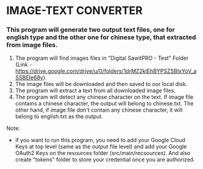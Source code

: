 # IMAGE-TEXT CONVERTER


### This program will generate two output text files, one for english type and the other one for chinese type, that extracted from image files.
1. The program will find images files in "Digital SawitPRO - Test" Folder (Link - https://drive.google.com/drive/u/0/folders/1drMZ2klEhBYPSZSBIxYoV_aSSBEIe68y).
2. The image files will be downloaded and then saved to our local disk.
3. The program will extract a text from all downloaded image files.
4. The program will detect any chinese character on the text. If image file contains a chinese character, the output will belong to chinese.txt. The other hand, if image file don't contain any chinese character, it will belong to english.txt as the output.


Note:
- if you want to run this program, you need to add your Google Cloud Keys at top level (same as the output file level) and add your Google OAuth2 Keys on the resources folder (src/main/recsources). And also create "tokens" folder to store your credential once you are authorized.